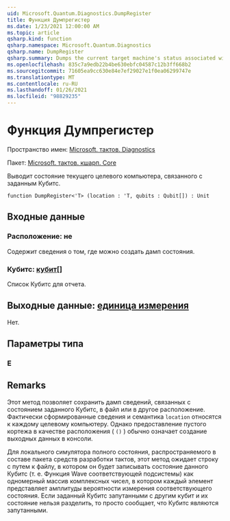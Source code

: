 ```yaml
---
uid: Microsoft.Quantum.Diagnostics.DumpRegister
title: Функция Думпрегистер
ms.date: 1/23/2021 12:00:00 AM
ms.topic: article
qsharp.kind: function
qsharp.namespace: Microsoft.Quantum.Diagnostics
qsharp.name: DumpRegister
qsharp.summary: Dumps the current target machine's status associated with the given qubits.
ms.openlocfilehash: 835c7a9edb22b4be630ebfc04587c12b3ff668b2
ms.sourcegitcommit: 71605ea9cc630e84e7ef29027e1f0ea06299747e
ms.translationtype: MT
ms.contentlocale: ru-RU
ms.lasthandoff: 01/26/2021
ms.locfileid: "98829235"
---
```

# <a name="dumpregister-function"></a>Функция Думпрегистер

Пространство имен: [Microsoft. тактов. Diagnostics](xref:Microsoft.Quantum.Diagnostics)

Пакет: [Microsoft. тактов. кшарп. Core](https://nuget.org/packages/Microsoft.Quantum.QSharp.Core)


Выводит состояние текущего целевого компьютера, связанного с заданным Кубитс.

```qsharp
function DumpRegister<'T> (location : 'T, qubits : Qubit[]) : Unit
```


## <a name="input"></a>Входные данные

### <a name="location--t"></a>Расположение: не

Содержит сведения о том, где можно создать дамп состояния.


### <a name="qubits--qubit"></a>Кубитс: [кубит](xref:microsoft.quantum.lang-ref.qubit)[]

Список Кубитс для отчета.



## <a name="output--unit"></a>Выходные данные: [единица измерения](xref:microsoft.quantum.lang-ref.unit)

Нет.

## <a name="type-parameters"></a>Параметры типа

### <a name="t"></a>Е



## <a name="remarks"></a>Remarks

Этот метод позволяет сохранить дамп сведений, связанных с состоянием заданного Кубитс, в файл или в другое расположение.
Фактически сформированные сведения и семантика `location` относятся к каждому целевому компьютеру. Однако предоставление пустого кортежа в качестве расположения ( `()` ) обычно означает создание выходных данных в консоли.

Для локального симулятора полного состояния, распространяемого в составе пакета средств разработки тактов, этот метод ожидает строку с путем к файлу, в котором он будет записывать состояние данного Кубитс (т. е. Функция Wave соответствующей подсистемы) как одномерный массив комплексных чисел, в котором каждый элемент представляет амплитуды вероятности измерения соответствующего состояния.
Если заданный Кубитс запутанными с другим кубит и их состояние нельзя разделить, то просто сообщает, что Кубитс являются запутанными.